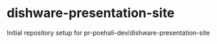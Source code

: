 # dishware-presentation-site

Initial repository setup for pr-poehali-dev/dishware-presentation-site